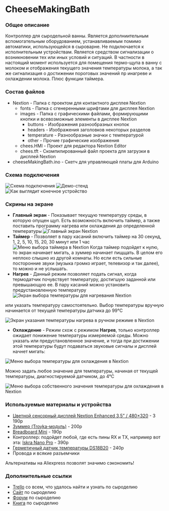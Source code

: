 # CheeseMakingBath
### Общее описание
Контроллер для сыродельной ванны. Является дополниительным вспомогательным оборудованием, устанавливаемым помимо автоматики, использующейся в сыроварне.
Не подключается к исполнительным устройствам. Является средством сигнализации о возникновении тех или иных условий и ситуаций. В частности в настоящий момент используется для помещения термо-щупа в ванну с молоком и отображения текущего значения температуры молока, а так же сигнализация о достижении пороговых значений пр инагреве и охлаждении молока. Плюс функции таймера.

### Состав файлов
- Nextion - Папка с проектом для контактного дисплея Nextion
  - fonts - Папка с сгенеренными шрифтами для дисплея Nextion
  - images - Папка с графическими файлами, формирующими кнопки и всевозможные элементы в дисплее Nextion
    - buttons - Изображения разнообразных кнопок
    - headers - Изображения заголовков некоторых разделов
    - temperature - Разнообразные значки с температурой
    - other - Прочие графические изображения
  - chees.HMI - Проект для редактора Nextion Editor
  - chees.tft - Скомпилированный файл проекта для загрузки в дисплей Nextion
- cheeseMakingBath.ino - Скетч для управляющей платы для Arduino

### Схема подключения
![Схема подключения](https://raw.githubusercontent.com/CRMHosting/CheeseMakingBath/master/docs/images/Schema_bb.png)
![Демо-стенд](https://raw.githubusercontent.com/CRMHosting/CheeseMakingBath/master/docs/images/1606628371472.jpg)
![Как выглядит конечное устройство](https://github.com/CRMHosting/CheeseMakingBath/blob/master/docs/images/1606628371454.jpg)

### Скрины на экране
- **Главный экран** - Показывает текущую температуру среды, в которую опущен щуп. Есть возможность включить таймер, а также поставить программу нагрева или охлаждения до определенной температуры ![Главный экран Nextion](https://raw.githubusercontent.com/CRMHosting/CheeseMakingBath/master/docs/images/main-280x420.png)
- **Таймер** - Позволяет в пару касаний включить таймер на 30 секунд, 1, 2, 5, 10, 15, 20, 30 минут или 1 час ![Меню выбора таймера в Nextion](https://raw.githubusercontent.com/CRMHosting/CheeseMakingBath/master/docs/images/t-280x420.png) Когда таймер подойдет к нулю, то экран начинает мигать, а зуммер начинает пищщать. В целом его неплохо слышно из другой комнаты. Но если есть сильные посторонние звуки (музыка громко играет, телевизор и так далее), то можно и не услышать.
- **Нагрев** - Данный режим позволяет подать сигнал, когда термодатчик почувствует температуру, достигшую заданной или превышающую ее. В пару касаний можно установить предустановленную температуру ![Экран выбора температуры для нагревания Nextion](https://raw.githubusercontent.com/CRMHosting/CheeseMakingBath/master/docs/images/h-280x420.png)

или указать температуру самостоятельно. Выбор температуры вручную начинается от текущей температуры датчика до 99°С

![Экран указания температуры нагрева в ручном режиме в Nextion](https://raw.githubusercontent.com/CRMHosting/CheeseMakingBath/master/docs/images/h-c-280x420.png)

- **Охлаждение** - Режим схож с режимом **Нагрев**, только контроллер ожидает понижение температуры измеряемой среды. Можно указать или предустановленное значение, и тогда при достижении этой температуры будут подаваться звуковые сигналы и дисплей начнет мигать:

![Меню выбора температуры для охлаждения в Nextion](https://raw.githubusercontent.com/CRMHosting/CheeseMakingBath/master/docs/images/c-280x420.png)

Можно задать любое значение для температуры, начиная от текущей температуры, диагностируемой датчиком, до 4°С

![Меню выбора собственного значения температуры для охлаждения в Nextion](https://raw.githubusercontent.com/CRMHosting/CheeseMakingBath/master/docs/images/c-custom-280x420.png)

### Используемые материалы и устройства
- [Цветной сенсорный дисплей Nextion Enhanced 3,5” / 480×320](https://amperka.ru/product/display-nextion-enhanced-nx4832k035) - 3 190р
- [Зуммер (Troyka-модуль)](https://amperka.ru/product/troyka-buzzer) - 200р
- [Breadboard Mini](https://amperka.ru/product/breadboard-mini-colored) - 190р
- Контроллер: подойдет любой, где есть пины RX и TX, например вот эта: [Iskra Nano Pro](https://amperka.ru/product/iskra-nano-pro) - 390р
- [Герметичный датчик температуры DS18B20](https://amperka.ru/product/sealed-temperature-sensor-ds18b20) - 240р
- Провода и всякие разъемчики

Альтернативы на Aliexpress позволят значимо сэкономить!

### Дополнительные ссылки
- [Trello](https://trello.com/b/lrTgKUwX/%D1%81%D1%8B%D1%80%D0%BE%D0%B4%D0%B5%D0%BB%D0%B8%D0%B5) со всем, что удалось найти и узнать по сыроделию
- [Сайт](http://cheesehead.ru/) по сыроделию
- [Форум](http://forumcheesehead.ru/) по сыроделию
- [Книга](https://eksmo.ru/book/sovremennoe-syrodelie-dlya-vsekh-ITD1092554/) по сыроделию

